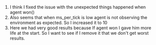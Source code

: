 1. I think I fixed the issue with the unexpected things happened when agent won()
2. Also seems that when ms_per_tick is low agent is not observing the environment as expected. So I increased it to 10
3. Here we had very good results because If agent won I gave him more life at the start.
So I want to see if I remove it that we don't get worst results.